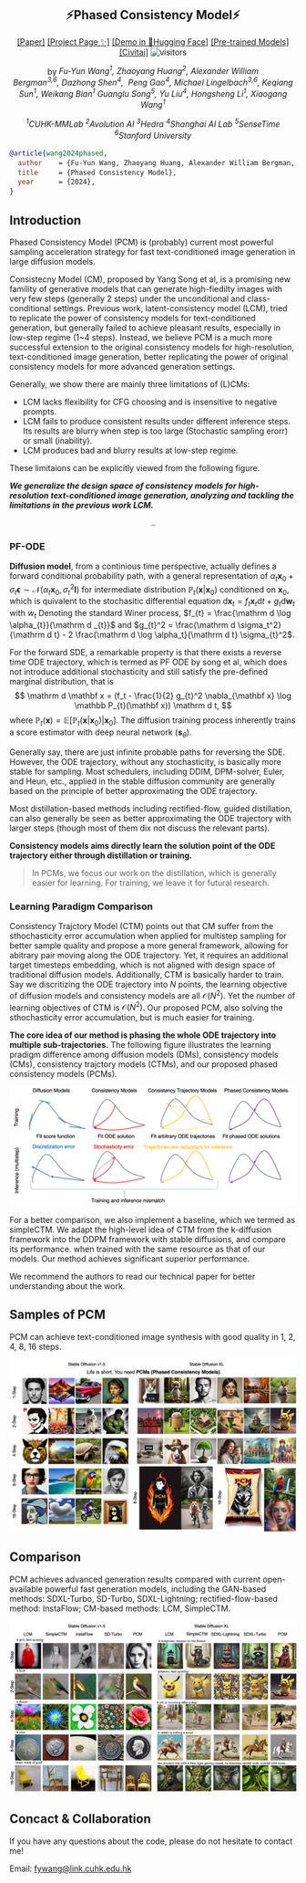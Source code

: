 <div align="center">

## ⚡️Phased Consistency Model⚡️

[[Paper]](None) [[Project Page ✨]](https://g-u-n.github.io/projects/pcm/) [[Demo in 🤗Hugging Face]](None) [[Pre-trained Models]](None) [[Civitai]](None)  ![visitors](https://visitor-badge.laobi.icu/badge?page_id=G-U-N.Phased-Consistency-Model)


by *Fu-Yun Wang<sup>1</sup>, Zhaoyang Huang<sup>2</sup>, Alexander William Bergman<sup>3,6</sup>, Dazhong Shen<sup>4</sup>, 
Peng Gao<sup>4</sup>, Michael Lingelbach<sup>3,6</sup>, Keqiang Sun<sup>1</sup>, Weikang Bian<sup>1</sup>
Guanglu Song<sup>5</sup>, Yu Liu<sup>4</sup>, Hongsheng Li<sup>1</sup>, Xiaogang Wang<sup>1</sup>* 

*<sup>1</sup>CUHK-MMLab   <sup>2</sup>Avolution AI   <sup>3</sup>Hedra  <sup>4</sup>Shanghai AI Lab   <sup>5</sup>SenseTime  <sup>6</sup>Stanford University*
</div>

```bib
@article{wang2024phased,
  author    = {Fu-Yun Wang, Zhaoyang Huang, Alexander William Bergman, Dazhong Shen, Peng Gao, Michael Lingelbach3, Keqiang Sun1, Weikang Bian, Guanglu Song, Yu Liu, Hongsheng Li, Xiaogang Wang},
  title     = {Phased Consistency Model},
  year      = {2024},
}
```

## Introduction

Phased Consistency Model (PCM) is (probably) current most powerful sampling acceleration strategy for fast text-conditioned image generation in large diffusion models. 

Consistecny Model (CM), proposed by Yang Song et al, is a promising new famility of generative models that can generate high-fiedilty images with very few steps (generally 2 steps) under the unconditional and class-conditional settings.  Previous work, latent-consistency model (LCM), tried to replicate the power of consistency models for text-conditioned generation, but generally failed to achieve pleasant results, especially in low-step regime (1~4 steps). Instead,  we believe PCM is a much more successful extension to the original consistency models for high-resolution, text-conditioned image generation, better replicating the power of original consistency models for more advanced generation settings.

Generally, we show there are mainly three limitations of (L)CMs:

- LCM lacks flexibility for CFG choosing and is insensitive to negative prompts.
- LCM fails to produce consistent results under different inference steps. Its results are blurry when step is too large (Stochastic sampling erorr) or small (inability).
- LCM produces bad and blurry results at low-step regime.

These limitaions can be explicitly viewed from the following figure.

***We generalize the design space of consistency models for high-resolution text-conditioned image generation, analyzing and tackling the limitations in the previous work LCM.***

<div align="center">
  <img src="_assets_/imgs/flaws.png" alt="teaser" style="zoom:15%;" />
</div>



### PF-ODE

**Diffusion model**, from a continious time perspective, actually defines a forward conditional probability path, with a general representation of $\alpha_t \mathbf x_0 + \sigma_t \boldsymbol \epsilon \sim \mathcal N(\alpha_t\mathbf x_0, \sigma_{t}^2\mathbf I)$ for intermediate distribution $\mathbb P_{t}(\mathbf x | \mathbf x_0)$ conditioned on $\mathbf x_0$, which is quivalent to the stochasitic differential equation $\mathrm d\mathbf x_{t} = f_{t} \mathbf x_{t} \mathrm d t + g_{t} \mathrm d \boldsymbol w_{t}$ with $w_{t}$ Denoting the standard Winer process, $f_{t} = \frac{\mathrm d \log \alpha_{t}}{\mathrm d _{t}}$ and $g_{t}^2 = \frac{\mathrm d \sigma_t^2}{\mathrm d t} - 2 \frac{\mathrm d \log \alpha_t}{\mathrm d t} \sigma_{t}^2$.

For the forward SDE, a remarkable property is that there exists a reverse time ODE trajectory, which is termed as PF ODE by song et al, which does not introduce additional stochasticity and still satisfy the pre-defined marginal distribution, that is 
$$
\mathrm d \mathbf x = (f_t - \frac{1}{2} g_{t}^2 \nabla_{\mathbf x} \log \mathbb P_{t}(\mathbf x)) \mathrm d t,
$$
where $\mathbb P_{t}(\mathbf x)= \mathbb E\left[\mathbb P_{t}(\mathbf x|\mathbf x_{0})| \mathbf x_{0}\right]$. The diffusion training process inherently trains a score estimator with deep neural network ($\boldsymbol s_{\theta}$). 

Generally say, there are just infinite probable paths for reversing the SDE. However, the ODE trajectory, without any stochasticity, is basically more stable for sampling. Most schedulers, including DDIM, DPM-solver, Euler, and Heun, etc., applied in the stable diffusion community are generally based on the principle of  better approximating the ODE trajectory. 

Most distillation-based methods including rectified-flow, guided distillation, can also generally be seen as better approximating the ODE trajectory with larger steps (though most of them dix not discuss the relevant parts).

**Consistency models aims directly learn the solution point of the ODE trajectory either through distillation or training.** 

>  In PCMs, we focus our work on the distillation, which is generally easier for learning. For training, we leave it for futural research.

### Learning Paradigm Comparison

Consistency Trajctory Model (CTM) points out that CM suffer from the sthochasticity error accumulation when applied for multistep sampling for better sample quality and propose a more general framework, allowing for abitrary pair moving along the ODE trajectory. Yet, it requires an additional target timesteps embedding, which is not aligned with design space of traditional diffusion models.  Additionally, CTM is basically harder to train. Say we discritizing the ODE trajectory into $N$ points, the learning objective of diffusion models and consistency models are all $\mathcal O( N^2)$. Yet the number of learning objectives of CTM is $\mathcal O(N^2)$. Our proposed PCM, also solving the sthochasticity error accumulation, but is much easier for training. 

**The core idea of our method is phasing the whole ODE trajectory into multiple sub-trajectories.**  The following figure illustrates the learning pradigm difference among diffusion models (DMs), consistency models (CMs), consistency trajctory models (CTMs), and our proposed phased consistency models (PCMs).



<div align="center">
  <img src="_assets_/imgs/diff.png" alt="teaser" style="zoom:80%;" />
</div>



For a better comparison, we also implement a baseline, which we termed as simpleCTM. We adapt the high-level idea of CTM from the k-diffusion framework into the DDPM framework with stable diffusions, and compare its performance. when trained with the same resource as that of our models. Our method achieves significant superior performance. 

We recommend the authors to read our technical paper for better understanding about the work.



## Samples of PCM

PCM can achieve text-conditioned image synthesis with good quality in 1, 2, 4, 8, 16 steps. 

<div align="center">
  <img src="_assets_/imgs/teaser.png" alt="teaser" style="zoom:80%;" />
</div>

## Comparison

PCM achieves advanced generation results compared with current open-available powerful fast generation models, including the GAN-based methods: SDXL-Turbo, SD-Turbo, SDXL-Lightning; rectified-flow-based method: InstaFlow;  CM-based methods: LCM, SimpleCTM. 

<div align="center">
  <img src="_assets_/imgs/comparison.png" alt="comparison" style="zoom:80%;" />
</div>



## Concact & Collaboration

If you have any questions about the code, please do not hesitate to contact me!

Email: fywang@link.cuhk.edu.hk




